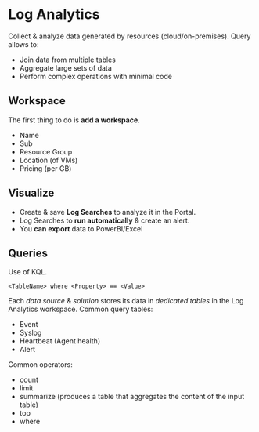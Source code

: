 # Log Analytics
Collect & analyze data generated by resources (cloud/on-premises). Query allows to:
- Join data from multiple tables
- Aggregate large sets of data
- Perform complex operations with minimal code

## Workspace
The first thing to do is **add a workspace**.
- Name
- Sub
- Resource Group
- Location (of VMs)
- Pricing (per GB)

## Visualize
- Create & save **Log Searches** to analyze it in the Portal.
- Log Searches to **run automatically** & create an alert.
- You **can export** data to PowerBI/Excel

## Queries
Use of KQL.
```kql
<TableName> where <Property> == <Value>
```

Each *data source* & *solution* stores its data in *dedicated tables* in the Log Analytics workspace.
Common query tables:
- Event
- Syslog
- Heartbeat (Agent health)
- Alert

Common operators:
- count
- limit
- summarize (produces a table that aggregates the content of the input table)
- top
- where